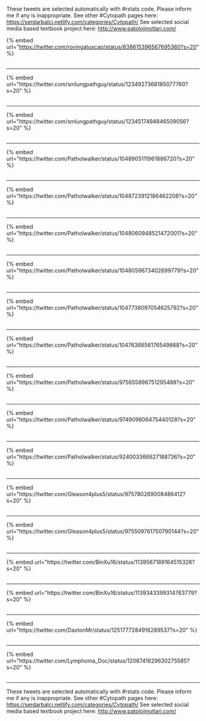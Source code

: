 

These tweets are selected automatically with #rstats code. Please inform me if any is inappropriate.
See other #Cytopath pages here: https://serdarbalci.netlify.com/categories/Cytopath/ 
See selected social media based textbook project here: http://www.patolojinotlari.com/

{% embed url="https://twitter.com/rovingatuscap/status/838615396567695360?s=20" %}<br>
<br>
<hr>
{% embed url="https://twitter.com/smlungpathguy/status/1234927368185077760?s=20" %}<br>
<br>
<hr>
{% embed url="https://twitter.com/smlungpathguy/status/1234517494846509056?s=20" %}<br>
<br>
<hr>
{% embed url="https://twitter.com/Patholwalker/status/1048905111961886720?s=20" %}<br>
<br>
<hr>
{% embed url="https://twitter.com/Patholwalker/status/1048723912186462208?s=20" %}<br>
<br>
<hr>
{% embed url="https://twitter.com/Patholwalker/status/1048060948521472001?s=20" %}<br>
<br>
<hr>
{% embed url="https://twitter.com/Patholwalker/status/1048059673402699779?s=20" %}<br>
<br>
<hr>
{% embed url="https://twitter.com/Patholwalker/status/1047738097054625792?s=20" %}<br>
<br>
<hr>
{% embed url="https://twitter.com/Patholwalker/status/1047636656176549888?s=20" %}<br>
<br>
<hr>
{% embed url="https://twitter.com/Patholwalker/status/975655898751295488?s=20" %}<br>
<br>
<hr>
{% embed url="https://twitter.com/Patholwalker/status/974909606475440128?s=20" %}<br>
<br>
<hr>
{% embed url="https://twitter.com/Patholwalker/status/924003366627188736?s=20" %}<br>
<br>
<hr>
{% embed url="https://twitter.com/Gleason4plus5/status/975780269008486412?s=20" %}<br>
<br>
<hr>
{% embed url="https://twitter.com/Gleason4plus5/status/975509761750790144?s=20" %}<br>
<br>
<hr>
{% embed url="https://twitter.com/BinXu16/status/1139567189164515328?s=20" %}<br>
<br>
<hr>
{% embed url="https://twitter.com/BinXu16/status/1139343399314763779?s=20" %}<br>
<br>
<hr>
{% embed url="https://twitter.com/DaxtonMr/status/1251777284916289537?s=20" %}<br>
<br>
<hr>
{% embed url="https://twitter.com/Lymphoma_Doc/status/1208741629630275585?s=20" %}<br>
<br>
<hr>


These tweets are selected automatically with #rstats code. Please inform me if any is inappropriate.
See other #Cytopath pages here: https://serdarbalci.netlify.com/categories/Cytopath/ 
See selected social media based textbook project here: http://www.patolojinotlari.com/
